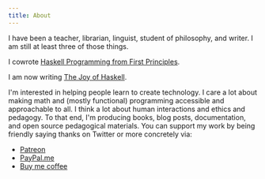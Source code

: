 ```yaml
---
title: About
---
```


I have been a teacher, librarian, linguist, student of philosophy, and writer. I am still at least three of those things.

I cowrote [Haskell Programming from First Principles](http://haskellbook.com/).

I am now writing [The Joy of Haskell](https://joyofhaskell.com/). 

I'm interested in helping people learn to create technology. I care a lot about making math and (mostly functional) programming accessible and approachable to all. I think a lot about human interactions and ethics and pedagogy. To that end, I'm producing books, blog posts, documentation, and open source pedagogical materials. You can support my work by being friendly saying thanks on Twitter or more concretely via:  

* [Patreon](https://www.patreon.com/argumatronic)  
* [PayPal.me](https://www.paypal.me/argumatronic)  
* [Buy me coffee](https://ko-fi.com/A58050N2)  